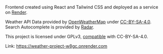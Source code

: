 Frontend created using React and Tailwind CSS and deployed as a service on [Render](https://render.com/).

Weather API Data provided by [OpenWeatherMap](https://openweathermap.org) under [CC-BY-SA-4.0](https://creativecommons.org/licenses/by-sa/4.0/).
Search Autocomplete is provided by [Radar](https://radar.com/).

This project is licensed under GPLv3, [compatible](https://creativecommons.org/share-your-work/licensing-considerations/compatible-licenses/) with CC-BY-SA-4.0.

Link: https://weather-project-w8gc.onrender.com
